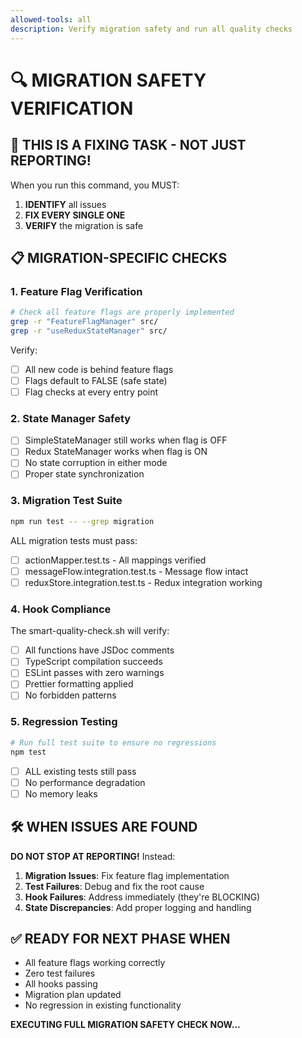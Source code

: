 ```yaml
---
allowed-tools: all
description: Verify migration safety and run all quality checks
---
```


# 🔍 MIGRATION SAFETY VERIFICATION

## 🚨 THIS IS A FIXING TASK - NOT JUST REPORTING!

When you run this command, you MUST:
1. **IDENTIFY** all issues
2. **FIX EVERY SINGLE ONE**
3. **VERIFY** the migration is safe

## 📋 MIGRATION-SPECIFIC CHECKS

### 1. Feature Flag Verification
```bash
# Check all feature flags are properly implemented
grep -r "FeatureFlagManager" src/
grep -r "useReduxStateManager" src/
```

Verify:
- [ ] All new code is behind feature flags
- [ ] Flags default to FALSE (safe state)
- [ ] Flag checks at every entry point

### 2. State Manager Safety
- [ ] SimpleStateManager still works when flag is OFF
- [ ] Redux StateManager works when flag is ON
- [ ] No state corruption in either mode
- [ ] Proper state synchronization

### 3. Migration Test Suite
```bash
npm run test -- --grep migration
```

ALL migration tests must pass:
- [ ] actionMapper.test.ts - All mappings verified
- [ ] messageFlow.integration.test.ts - Message flow intact
- [ ] reduxStore.integration.test.ts - Redux integration working

### 4. Hook Compliance
The smart-quality-check.sh will verify:
- [ ] All functions have JSDoc comments
- [ ] TypeScript compilation succeeds
- [ ] ESLint passes with zero warnings
- [ ] Prettier formatting applied
- [ ] No forbidden patterns

### 5. Regression Testing
```bash
# Run full test suite to ensure no regressions
npm test
```

- [ ] ALL existing tests still pass
- [ ] No performance degradation
- [ ] No memory leaks

## 🛠️ WHEN ISSUES ARE FOUND

**DO NOT STOP AT REPORTING!** Instead:

1. **Migration Issues**: Fix feature flag implementation
2. **Test Failures**: Debug and fix the root cause
3. **Hook Failures**: Address immediately (they're BLOCKING)
4. **State Discrepancies**: Add proper logging and handling

## ✅ READY FOR NEXT PHASE WHEN

- All feature flags working correctly
- Zero test failures
- All hooks passing
- Migration plan updated
- No regression in existing functionality

**EXECUTING FULL MIGRATION SAFETY CHECK NOW...**